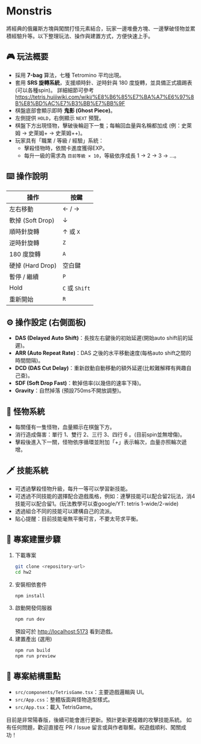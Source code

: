 # Monstris 

將經典的俄羅斯方塊與闖關打怪元素結合，玩家一邊堆疊方塊、一邊擊破怪物並累積經驗升等。以下整理玩法、操作與建置方式，方便快速上手。


## 🎮 玩法概要
- 採用 **7-bag** 算法，七種 Tetromino 平均出現。
- 套用 **SRS 旋轉系統**，支援順時針、逆時針與 180 度旋轉，並具備正式牆踢表(可以各種spin)。
詳細細節可參考 https://tetris.huijiwiki.com/wiki/%E8%B6%85%E7%BA%A7%E6%97%8B%E8%BD%AC%E7%B3%BB%E7%BB%9F
- 棋盤底部會顯示即時 **鬼影 (Ghost Piece)**。
- 左側提供 `HOLD`，右側顯示 `NEXT` 預覽。
- 棋盤下方出現怪物，擊破後輪迴下一隻；每輪回血量與名稱都加成 (例：史萊姆 → 史萊姆+ → 史萊姆++)。
- 玩家具有「職業 / 等級 / 經驗」系統：
  - 擊殺怪物時，依關卡進度獲得EXP。
  - 每升一級的需求為 `目前等級 × 10`，等級依序成長 1 → 2 → 3 → …。

## ⌨️ 操作說明
| 操作 | 按鍵 |
| --- | --- |
| 左右移動 | ← / → |
| 軟掉 (Soft Drop) | ↓ |
| 順時針旋轉 | ↑ 或 `X` |
| 逆時針旋轉 | `Z` |
| 180 度旋轉 | `A` |
| 硬掉 (Hard Drop) | 空白鍵 |
| 暫停 / 繼續 | `P` |
| Hold | `C` 或 `Shift` |
| 重新開始 | `R` |

## ⚙️ 操作設定 (右側面板)
- **DAS (Delayed Auto Shift)**：長按左右鍵後的初始延遲(開始auto shift前的延遲)。
- **ARR (Auto Repeat Rate)**：DAS 之後的水平移動速度(每格auto shift之間的時間間隔)。
- **DCD (DAS Cut Delay)**：重新啟動自動移動的額外延遲(比較難解釋有興趣自己查)。
- **SDF (Soft Drop Fast)**：軟掉倍率(以幾倍的速率下降)。
- **Gravity**：自然掉落 (預設750ms不開放調整)。

## 🧱 怪物系統
- 每關僅有一隻怪物，血量顯示在棋盤下方。
- 消行造成傷害：單行 1、雙行 2、三行 3、四行 6 。(目前spin並無增傷)。
- 擊殺後進入下一關，怪物依序循環並附加「+」表示輪次，血量亦照輪次遞增。
## 🗡️ 技能系統
- 可透過擊殺怪物升級，每升一等可以學習新技能。
- 可透過不同技能的選擇配合遊戲風格，例如：連擊技能可以配合留2玩法，消4技能可以配合留1。(玩法教學可以查google/YT: tetris 1-wide/2-wide)
- 透過組合不同的技能可以建構自己的流派。
- 貼心提醒：目前技能毫無平衡可言，不要太苛求平衡。

## 🚀 專案建置步驟
1. 下載專案
   ```bash
   git clone <repository-url>
   cd hw2
   ```
2. 安裝相依套件
   ```bash
   npm install
   ```
3. 啟動開發伺服器
   ```bash
   npm run dev
   ```
   預設可於 <http://localhost:5173> 看到遊戲。
4. 建置產出 (選用)
   ```bash
   npm run build
   npm run preview
   ```

## 📁 專案結構重點
- `src/components/TetrisGame.tsx`：主要遊戲邏輯與 UI。
- `src/App.css`：整體版面與怪物造型樣式。
- `src/App.tsx`：載入 TetrisGame。

目前是非常陽春版，後續可能會進行更新。預計更新更複雜的攻擊技能系統。
如有任何問題，歡迎直接在 PR / Issue 留言或與作者聯繫。祝遊戲順利、闖關成功！

